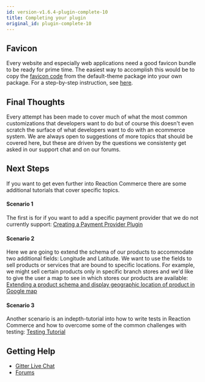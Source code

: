 ```yaml
---
id: version-v1.6.4-plugin-complete-10
title: Completing your plugin
original_id: plugin-complete-10
---
```

    
## Favicon
Every website and especially web applications need a good favicon bundle to be ready for prime time. The easiest way to accomplish this would be to copy the [favicon code](https://github.com/reactioncommerce/reaction/blob/master/imports/plugins/included/default-theme/client/favicons.js) from the default-theme package into your own package. For a step-by-step instruction, see [here](how-to-change-the-favicon.md).

## Final Thoughts

Every attempt has been made to cover much of what the most common customizations that developers want to do but of course
this doesn't even scratch the surface of what developers want to do with an ecommerce system. We are always open to suggestions
of more topics that should be covered here, but these are driven by the questions we consistenty get asked in our support
chat and on our forums.

## Next Steps

If you want to get even further into Reaction Commerce there are some additional tutorials that cover specific topics.

#### Scenario 1
The first is for if you want to add a specific payment provider that we do not currently support:
[Creating a Payment Provider Plugin](creating-a-payment-provider.md)

#### Scenario 2
Here we are going to extend the schema of our products to accommodate two additional fields: Longitude and Latitude. We want to use the fields to sell  products or services that are bound to specific locations. For example, we might sell certain products only in specific branch stores and we'd like to give the user a map to see in which stores our products are available:
[Extending a product schema and display geographic location of product in Google map](extending-product-schema-location-map.md)

#### Scenario 3
Another scenario is an indepth-tutorial into how to write tests in Reaction Commerce and how to overcome some of the common
challenges with testing: [Testing Tutorial](testing-tutorial.md)

## Getting Help

-   [Gitter Live Chat](https://gitter.im/reactioncommerce/reaction?utm_source=badge&utm_medium=badge&utm_campaign=pr-badge&utm_content=badge)
-   [Forums](<>)
